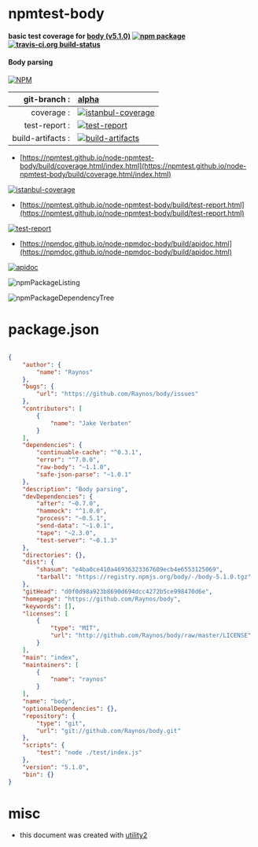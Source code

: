 # npmtest-body

#### basic test coverage for  [body (v5.1.0)](https://github.com/Raynos/body)  [![npm package](https://img.shields.io/npm/v/npmtest-body.svg?style=flat-square)](https://www.npmjs.org/package/npmtest-body) [![travis-ci.org build-status](https://api.travis-ci.org/npmtest/node-npmtest-body.svg)](https://travis-ci.org/npmtest/node-npmtest-body)

#### Body parsing

[![NPM](https://nodei.co/npm/body.png?downloads=true&downloadRank=true&stars=true)](https://www.npmjs.com/package/body)

| git-branch : | [alpha](https://github.com/npmtest/node-npmtest-body/tree/alpha)|
|--:|:--|
| coverage : | [![istanbul-coverage](https://npmtest.github.io/node-npmtest-body/build/coverage.badge.svg)](https://npmtest.github.io/node-npmtest-body/build/coverage.html/index.html)|
| test-report : | [![test-report](https://npmtest.github.io/node-npmtest-body/build/test-report.badge.svg)](https://npmtest.github.io/node-npmtest-body/build/test-report.html)|
| build-artifacts : | [![build-artifacts](https://npmtest.github.io/node-npmtest-body/glyphicons_144_folder_open.png)](https://github.com/npmtest/node-npmtest-body/tree/gh-pages/build)|

- [https://npmtest.github.io/node-npmtest-body/build/coverage.html/index.html](https://npmtest.github.io/node-npmtest-body/build/coverage.html/index.html)

[![istanbul-coverage](https://npmtest.github.io/node-npmtest-body/build/screenCapture.buildCi.browser.%252Ftmp%252Fbuild%252Fcoverage.lib.html.png)](https://npmtest.github.io/node-npmtest-body/build/coverage.html/index.html)

- [https://npmtest.github.io/node-npmtest-body/build/test-report.html](https://npmtest.github.io/node-npmtest-body/build/test-report.html)

[![test-report](https://npmtest.github.io/node-npmtest-body/build/screenCapture.buildCi.browser.%252Ftmp%252Fbuild%252Ftest-report.html.png)](https://npmtest.github.io/node-npmtest-body/build/test-report.html)

- [https://npmdoc.github.io/node-npmdoc-body/build/apidoc.html](https://npmdoc.github.io/node-npmdoc-body/build/apidoc.html)

[![apidoc](https://npmdoc.github.io/node-npmdoc-body/build/screenCapture.buildCi.browser.%252Ftmp%252Fbuild%252Fapidoc.html.png)](https://npmdoc.github.io/node-npmdoc-body/build/apidoc.html)

![npmPackageListing](https://npmtest.github.io/node-npmtest-body/build/screenCapture.npmPackageListing.svg)

![npmPackageDependencyTree](https://npmtest.github.io/node-npmtest-body/build/screenCapture.npmPackageDependencyTree.svg)



# package.json

```json

{
    "author": {
        "name": "Raynos"
    },
    "bugs": {
        "url": "https://github.com/Raynos/body/issues"
    },
    "contributors": [
        {
            "name": "Jake Verbaten"
        }
    ],
    "dependencies": {
        "continuable-cache": "^0.3.1",
        "error": "^7.0.0",
        "raw-body": "~1.1.0",
        "safe-json-parse": "~1.0.1"
    },
    "description": "Body parsing",
    "devDependencies": {
        "after": "~0.7.0",
        "hammock": "^1.0.0",
        "process": "~0.5.1",
        "send-data": "~1.0.1",
        "tape": "~2.3.0",
        "test-server": "~0.1.3"
    },
    "directories": {},
    "dist": {
        "shasum": "e4ba0ce410a46936323367609ecb4e6553125069",
        "tarball": "https://registry.npmjs.org/body/-/body-5.1.0.tgz"
    },
    "gitHead": "d0f0d98a923b8690d694dcc4272b5ce998470d6e",
    "homepage": "https://github.com/Raynos/body",
    "keywords": [],
    "licenses": [
        {
            "type": "MIT",
            "url": "http://github.com/Raynos/body/raw/master/LICENSE"
        }
    ],
    "main": "index",
    "maintainers": [
        {
            "name": "raynos"
        }
    ],
    "name": "body",
    "optionalDependencies": {},
    "repository": {
        "type": "git",
        "url": "git://github.com/Raynos/body.git"
    },
    "scripts": {
        "test": "node ./test/index.js"
    },
    "version": "5.1.0",
    "bin": {}
}
```



# misc
- this document was created with [utility2](https://github.com/kaizhu256/node-utility2)
